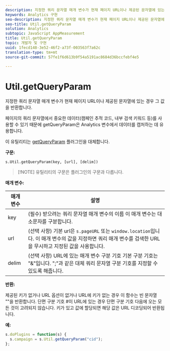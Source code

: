 ```yaml
---
description: 지정한 쿼리 문자열 매개 변수가 현재 페이지 URL이나 제공된 문자열에 있는 경우 그 값을 반환합니다.
keywords: Analytics 구현
seo-description: 지정한 쿼리 문자열 매개 변수가 현재 페이지 URL이나 제공된 문자열에 있는 경우 그 값을 반환합니다.
seo-title: Util.getQueryParam
solution: Analytics
subtopic: JavaScript AppMeasurement
title: Util.getQueryParam
topic: 개발자 및 구현
uuid: 1fecd148-3e52-46f2-a73f-003563f7a62c
translation-type: tm+mt
source-git-commit: 57fe1f6d613b9f54a5191ac8684d36bccfebf4e5

---
```



# Util.getQueryParam

지정한 쿼리 문자열 매개 변수가 현재 페이지 URL이나 제공된 문자열에 있는 경우 그 값을 반환합니다.

페이지의 쿼리 문자열에서 중요한 데이터(캠페인 추적 코드, 내부 검색 키워드 등)를 사용할 수 있기 때문에 getQueryParam은 Analytics 변수에서 데이터를 캡처하는 데 유용합니다.

이 유틸리티는 [getQueryParam](/help/implement/js-implementation/plugins/getqueryparam.md) 플러그인을 대체합니다.

**구문:**

```
s.Util.getQueryParam(key, [url], [delim])
```

> [!NOTE] 유틸리티의 구문은 플러그인의 구문과 다릅니다.

**매개 변수:**

| 매개 변수 | 설명 |
|---|---|
| key | (필수) 받으려는 쿼리 문자열 매개 변수의 이름 이 매개 변수는 대소문자를 구분합니다. |
| url | (선택 사항) 기본 url은 `s.pageURL` 또는 `window.location`입니다. 이 매개 변수의 값을 지정하면 쿼리 매개 변수를 검색한 URL을 무시하고 지정된 값을 사용합니다. |
| delim | (선택 사항) URL에 있는 매개 변수 구분 기호 기본 구분 기호는 "&amp;"입니다. ";"과 같은 대체 쿼리 문자열 구분 기호를 지정할 수 있도록 해줍니다. |

**반환:**

제공된 키가 없거나 URL 옵션이 없거나 URL에 키가 없는 경우 이 함수는 빈 문자열 ""을 반환합니다. 단편 구분 기호 #이 URL에 있는 경우 단편 구분 기호 다음에 오는 모든 것이 고려되지 않습니다. 키가 있고 값에 할당되면 해당 값은 URL 디코딩되어 반환됩니다.

**예:**

```js
s.doPlugins = function(s) { 
  s.campaign = s.Util.getQueryParam("cid"); 
};
```

